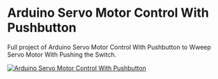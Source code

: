 # Arduino Servo Motor Control With Pushbutton

Full project of Arduino Servo Motor Control With Pushbutton to Wweep Servo Motor With Pushing the Switch. 


[![Arduino Servo Motor Control With Pushbutton](http://img.youtube.com/vi/MI2jkmAG0iI/0.jpg)](http://www.youtube.com/watch?v=MI2jkmAG0iI "Arduino Servo Motor Control With Pushbutton")
